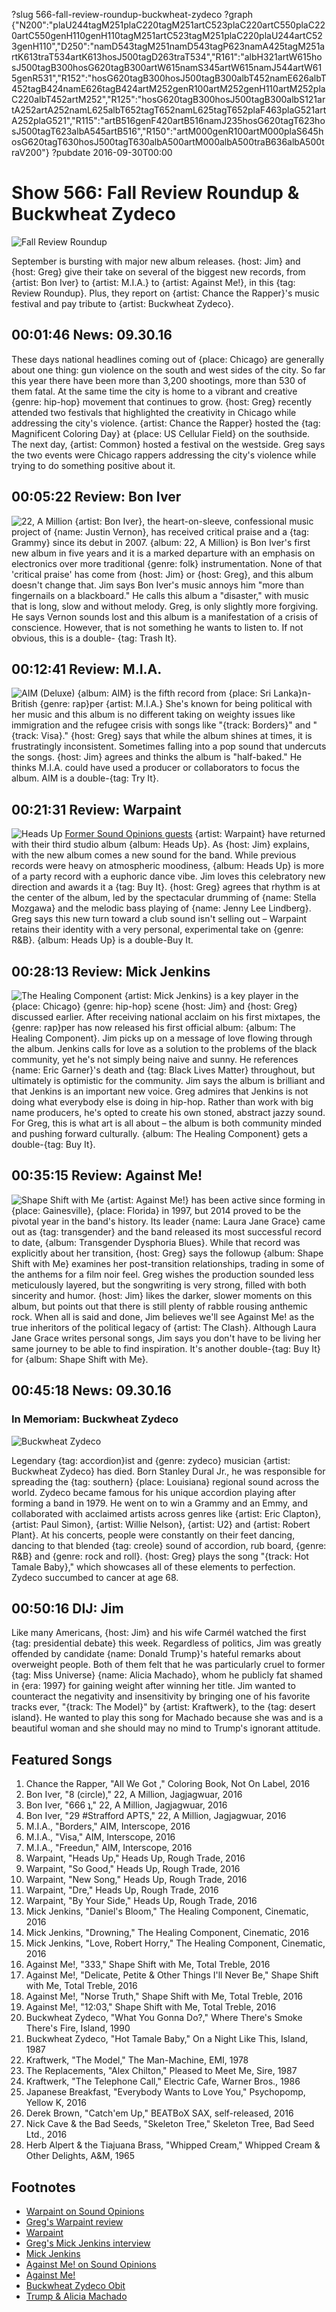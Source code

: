 ?slug 566-fall-review-roundup-buckwheat-zydeco
?graph {"N200":"plaU244tagM251plaC220tagM251artC523plaC220artC550plaC220artC550genH110genH110tagM251artC523tagM251plaC220plaU244artC523genH110","D250":"namD543tagM251namD543tagP623namA425tagM251artK613traT534artK613hosJ500tagD263traT534","R161":"albH321artW615hosJ500tagB300hosG620tagB300artW615namS345artW615namJ544artW615genR531","R152":"hosG620tagB300hosJ500tagB300albT452namE626albT452tagB424namE626tagB424artM252genR100artM252genH110artM252plaC220albT452artM252","R125":"hosG620tagB300hosJ500tagB300albS121artA252artA252namL625albT652tagT652namL625tagT652plaF463plaG521artA252plaG521","R115":"artB516genF420artB516namJ235hosG620tagT623hosJ500tagT623albA545artB516","R150":"artM000genR100artM000plaS645hosG620tagT630hosJ500tagT630albA500artM000albA500traB636albA500traV200"}
?pubdate 2016-09-30T00:00

# Show 566: Fall Review Roundup & Buckwheat Zydeco

![Fall Review Roundup](//static.soundopinions.org/images/2016/reviewroundup2016v2_web.jpg)

September is bursting with major new album releases. {host: Jim} and {host: Greg} give their take on several of the biggest new records, from {artist: Bon Iver} to {artist: M.I.A.} to {artist: Against Me!}, in this {tag: Review Roundup}. Plus, they report on {artist: Chance the Rapper}'s music festival and pay tribute to {artist: Buckwheat Zydeco}.

## 00:01:46 News: 09.30.16
These days national headlines coming out of {place: Chicago} are generally about one thing: gun violence on the south and west sides of the city. So far this year there have been more than 3,200 shootings, more than 530 of them fatal. At the same time the city is home to a vibrant and creative {genre: hip-hop} movement that continues to grow. {host: Greg} recently attended two festivals that highlighted the creativity in Chicago while addressing the city's violence. {artist: Chance the Rapper} hosted the {tag: Magnificent Coloring Day} at {place: US Cellular Field} on the southside. The next day, {artist: Common} hosted a festival on the westside. Greg says the two events were Chicago rappers addressing the city's violence while trying to do something positive about it. 

## 00:05:22 Review: Bon Iver
![22, A Million](http://is4.mzstatic.com/image/thumb/Music22/v4/49/8c/96/498c9691-b41c-5385-166c-2cae397a87e6/source/600x600bb.jpg "273428126/1141107722")
{artist: Bon Iver}, the heart-on-sleeve, confessional music project of {name: Justin Vernon}, has received critical praise and a {tag: Grammy} since its debut in 2007. {album: 22, A Million} is Bon Iver's first new album in five years and it is a marked departure with an emphasis on electronics over more traditional {genre: folk} instrumentation. None of that 'critical praise' has come from {host: Jim} or {host: Greg}, and this album doesn't change that. Jim says Bon Iver's music annoys him "more than fingernails on a blackboard." He calls this album a "disaster," with music that is long, slow and without melody. Greg, is only slightly more forgiving. He says Vernon sounds lost and this album is a manifestation of a crisis of conscience. However, that is not something he wants to listen to. If not obvious, this is a double- {tag: Trash It}. 

## 00:12:41 Review: M.I.A.
![AIM (Deluxe)](http://is3.mzstatic.com/image/thumb/Music62/v4/97/e4/04/97e404ab-64f8-9b29-22be-b1eaf09802dc/source/600x600bb.jpg "14677454/1143673392")
{album: AIM} is the fifth record from {place: Sri Lanka}n-British {genre: rap}per {artist: M.I.A.} She's known for being political with her music and this album is no different taking on weighty issues like immigration and the refugee crisis with songs like "{track: Borders}" and "{track: Visa}." {host: Greg} says that while the album shines at times, it is frustratingly inconsistent. Sometimes falling into a pop sound that undercuts the songs. {host: Jim} agrees and thinks the album is "half-baked." He thinks M.I.A. could have used a producer or collaborators to focus the album. AIM is a double-{tag: Try It}. 

## 00:21:31 Review: Warpaint
![Heads Up](http://is3.mzstatic.com/image/thumb/Music18/v4/97/52/d5/9752d574-e681-2039-13c1-ba913f3a8e39/source/600x600bb.jpg "305664605/1136068048")
[Former Sound Opinions guests](http://soundopinions.org/show/444/) {artist: Warpaint} have returned with their third studio album {album: Heads Up}. As {host: Jim} explains, with the new album comes a new sound for the band. While previous records were heavy on atmospheric moodiness, {album: Heads Up} is more of a party record with a euphoric dance vibe. Jim loves this celebratory new direction and awards it a {tag: Buy It}. {host: Greg} agrees that rhythm is at the center of the album, led by the spectacular drumming of {name: Stella Mozgawa} and the melodic bass playing of {name: Jenny Lee Lindberg}. Greg says this new turn toward a club sound isn't selling out – Warpaint retains their identity with a very personal, experimental take on {genre: R&B}. {album: Heads Up} is a double-Buy It.

## 00:28:13 Review: Mick Jenkins
![The Healing Component](http://is3.mzstatic.com/image/thumb/Music22/v4/62/79/62/62796240-fd44-4ec0-f412-8a7809d1540c/source/600x600bb.jpg "885270234/1146894931")
{artist: Mick Jenkins} is a key player in the {place: Chicago} {genre: hip-hop} scene {host: Jim} and {host: Greg} discussed earlier. After receiving national acclaim on his first mixtapes, the {genre: rap}per has now released his first official album: {album: The Healing Component}. Jim picks up on a message of love flowing through the album. Jenkins calls for love as a solution to the problems of the black community, yet he's not simply being naive and sunny. He references {name: Eric Garner}'s death and {tag: Black Lives Matter} throughout, but ultimately is optimistic for the community. Jim says the album is brilliant and that Jenkins is an important new voice. Greg admires that Jenkins is not doing what everybody else is doing in hip-hop. Rather than work with big name producers, he's opted to create his own stoned, abstract jazzy sound. For Greg, this is what art is all about – the album is both community minded and pushing forward culturally. {album: The Healing Component} gets a double-{tag: Buy It}.

## 00:35:15 Review: Against Me!
![Shape Shift with Me](http://is1.mzstatic.com/image/thumb/Music18/v4/c7/ed/11/c7ed11fe-bfb3-d41d-9718-c380db4a6316/source/600x600bb.jpg "6946251/1128572771")
{artist: Against Me!} has been active since forming in {place: Gainesville}, {place: Florida} in 1997, but 2014 proved to be the pivotal year in the band's history. Its leader {name: Laura Jane Grace} came out as {tag: transgender} and the band released its most successful record to date, {album: Transgender Dysphoria Blues}. While that record was explicitly about her transition, {host: Greg} says the followup {album: Shape Shift with Me} examines her post-transition relationships, trading in some of the anthems for a film noir feel. Greg wishes the production sounded less meticulously layered, but the songwriting is very strong, filled with both sincerity and humor. {host: Jim} likes the darker, slower moments on this album, but points out that there is still plenty of rabble rousing anthemic rock. When all is said and done, Jim believes we'll see Against Me! as the true inheritors of the political legacy of {artist: The Clash}. Although Laura Jane Grace writes personal songs, Jim says you don't have to be living her same journey to be able to find inspiration. It's another double-{tag: Buy It} for {album: Shape Shift with Me}.

## 00:45:18 News: 09.30.16

### In Memoriam: Buckwheat Zydeco
![Buckwheat Zydeco](//static.soundopinions.org/images/2016/buckwheat1.jpg)

Legendary {tag: accordion}ist and {genre: zydeco} musician {artist: Buckwheat Zydeco} has died. Born Stanley Dural Jr., he was responsible for spreading the {tag: southern} {place: Louisiana} regional sound across the world. Zydeco became famous for his unique accordion playing after forming a band in 1979. He went on to win a Grammy and an Emmy, and collaborated with acclaimed artists across genres like {artist: Eric Clapton}, {artist: Paul Simon}, {artist: Willie Nelson}, {artist: U2} and {artist: Robert Plant}. At his concerts, people were constantly on their feet dancing, dancing to that blended {tag: creole} sound of accordion, rub board, {genre: R&B} and {genre: rock and roll}. {host: Greg} plays the song "{track: Hot Tamale Baby}," which showcases all of these elements to perfection. Zydeco succumbed to cancer at age 68. 

## 00:50:16 DIJ: Jim
Like many Americans, {host: Jim} and his wife Carmél watched the first {tag: presidential debate} this week. Regardless of politics, Jim was greatly offended by candidate {name: Donald Trump}'s hateful remarks about overweight people. Both of them felt that he was particularly cruel to former {tag: Miss Universe} {name: Alicia Machado}, whom he publicly fat shamed in {era: 1997} for gaining weight after winning her title. Jim wanted to counteract the negativity and insensitivity by bringing one of his favorite tracks ever, "{track: The Model}" by {artist: Kraftwerk}, to the {tag: desert island}. He wanted to play this song for Machado because she was and is a beautiful woman and she should may no mind to Trump's ignorant attitude.

## Featured Songs
1. Chance the Rapper, "All We Got ," Coloring Book, Not On Label, 2016
1. Bon Iver, "8 (circle)," 22, A Million, Jagjagwuar, 2016
1. Bon Iver, "666 ʇ," 22, A Million, Jagjagwuar, 2016
1. Bon Iver, "29 #Strafford APTS," 22, A Million, Jagjagwuar, 2016
1. M.I.A., "Borders," AIM, Interscope, 2016
1. M.I.A., "Visa," AIM, Interscope, 2016
1. M.I.A., "Freedun," AIM, Interscope, 2016
1. Warpaint, "Heads Up," Heads Up, Rough Trade, 2016
1. Warpaint, "So Good," Heads Up, Rough Trade, 2016
1. Warpaint, "New Song," Heads Up, Rough Trade, 2016
1. Warpaint, "Dre," Heads Up, Rough Trade, 2016
1. Warpaint, "By Your Side," Heads Up, Rough Trade, 2016
1. Mick Jenkins, "Daniel's Bloom," The Healing Component, Cinematic, 2016
1. Mick Jenkins, "Drowning," The Healing Component, Cinematic, 2016
1. Mick Jenkins, "Love, Robert Horry," The Healing Component, Cinematic, 2016
1. Against Me!, "333," Shape Shift with Me, Total Treble, 2016
1. Against Me!, "Delicate, Petite & Other Things I'll Never Be," Shape Shift with Me, Total Treble, 2016
1. Against Me!, "Norse Truth," Shape Shift with Me, Total Treble, 2016
1. Against Me!, "12:03," Shape Shift with Me, Total Treble, 2016
1. Buckwheat Zydeco, "What You Gonna Do?," Where There's Smoke There's Fire, Island, 1990
1. Buckwheat Zydeco, "Hot Tamale Baby," On a Night Like This, Island, 1987
1. Kraftwerk, "The Model," The Man-Machine, EMI, 1978
1. The Replacements, "Alex Chilton," Pleased to Meet Me, Sire, 1987
1. Kraftwerk, "The Telephone Call," Electric Cafe, Warner Bros., 1986
1. Japanese Breakfast, "Everybody Wants to Love You," Psychopomp, Yellow K, 2016
1. Derek Brown, "Catch'em Up," BEATBoX SAX, self-released, 2016
1. Nick Cave & the Bad Seeds, "Skeleton Tree," Skeleton Tree, Bad Seed Ltd., 2016
1. Herb Alpert & the Tiajuana Brass, "Whipped Cream," Whipped Cream & Other Delights, A&M, 1965

## Footnotes
- [Warpaint on Sound Opinions](/show/444/)
- [Greg's Warpaint review](http://www.chicagotribune.com/entertainment/music/kot/sc-warpaint-heads-up-review-20160923-column.html)
- [Warpaint](http://warpaintwarpaint.com/)
- [Greg's Mick Jenkins interview](http://www.chicagotribune.com/entertainment/music/kot/ct-mick-jenkins-interview-chicago-rap-the-waters-ott-1002-20150928-column.html)
- [Mick Jenkins](http://mickjenkins.com/)
- [Against Me! on Sound Opinions](/show/493/)
- [Against Me!](http://www.againstme.net/)
- [Buckwheat Zydeco Obit](http://www.nytimes.com/2016/09/25/arts/music/stanley-dural-jr-founder-of-buckwheat-zydeco-dies-at-68.html?_r=0)
- [Trump & Alicia Machado](http://www.nytimes.com/2016/09/28/us/politics/alicia-machado-donald-trump.html)
